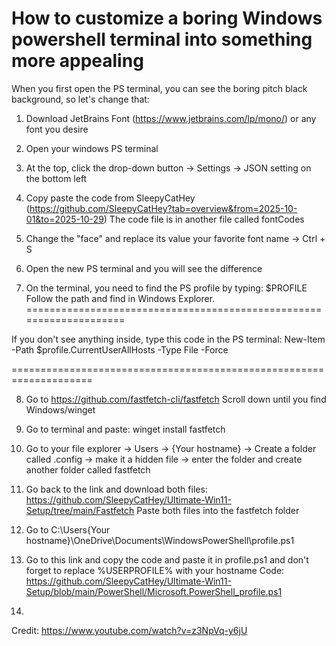 # How to customize a boring Windows powershell terminal into something more appealing
When you first open the PS terminal, you can see the boring pitch black background, so let's change that:

1. Download JetBrains Font (https://www.jetbrains.com/lp/mono/) or any font you desire
2. Open your windows PS terminal
3. At the top, click the drop-down button -> Settings -> JSON setting on the bottom left
4. Copy paste the code from SleepyCatHey (https://github.com/SleepyCatHey?tab=overview&from=2025-10-01&to=2025-10-29)
The code file is in another file called fontCodes

5. Change the "face" and replace its value your favorite font name -> Ctrl + S
6. Open the new PS terminal and you will see the difference
7. On the terminal, you need to find the PS profile by typing: $PROFILE
Follow the path and find in Windows Explorer. 
====================================================================

If you don't see anything inside, type this code in the PS terminal: 
New-Item -Path $profile.CurrentUserAllHosts -Type File -Force

====================================================================

8. Go to https://github.com/fastfetch-cli/fastfetch
Scroll down until you find Windows/winget

9. Go to terminal and paste: winget install fastfetch 
10. Go to your file explorer -> Users -> {Your hostname} -> Create a folder called .config -> make it a hidden file -> enter the folder and create another folder called fastfetch
11. Go back to the link and download both files: https://github.com/SleepyCatHey/Ultimate-Win11-Setup/tree/main/Fastfetch
Paste both files into the fastfetch folder

12. Go to C:\Users\{Your hostname}\OneDrive\Documents\WindowsPowerShell\profile.ps1
13. Go to this link and copy the code and paste it in profile.ps1 and don't forget to replace %USERPROFILE% with your hostname
Code: https://github.com/SleepyCatHey/Ultimate-Win11-Setup/blob/main/PowerShell/Microsoft.PowerShell_profile.ps1

14. 

Credit: https://www.youtube.com/watch?v=z3NpVq-y6jU
